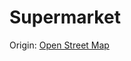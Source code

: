 # Supermarket

Origin: [Open Street Map](https://www.notion.so/Open-Street-Map-1391e4e20194449482afd4d0ddf57b88?pvs=21)
